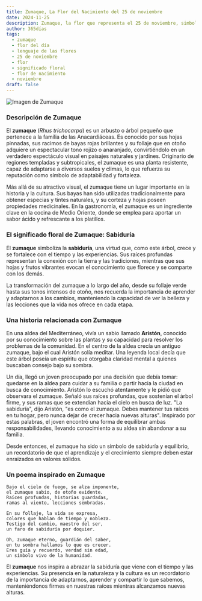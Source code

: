 ```yaml
---
title: Zumaque, La Flor del Nacimiento del 25 de noviembre
date: 2024-11-25
description: Zumaque, la flor que representa el 25 de noviembre, simboliza Sabiduría. Descubre su fascinante historia, significado en el lenguaje de las flores y una poesía que celebra su belleza.
author: 365días
tags:
  - zumaque
  - flor del día
  - lenguaje de las flores
  - 25 de noviembre
  - flor
  - significado floral
  - flor de nacimiento
  - noviembre
draft: false
---
```



![Imagen de Zumaque](https://cdn.pixabay.com/photo/2021/10/17/17/03/sumac-leaves-6718977_1280.jpg#center)


### Descripción de Zumaque

El **zumaque** (_Rhus trichocarpa_) es un arbusto o árbol pequeño que pertenece a la familia de las Anacardiáceas. Es conocido por sus hojas pinnadas, sus racimos de bayas rojas brillantes y su follaje que en otoño adquiere un espectacular tono rojizo o anaranjado, convirtiéndolo en un verdadero espectáculo visual en paisajes naturales y jardines. Originario de regiones templadas y subtropicales, el zumaque es una planta resistente, capaz de adaptarse a diversos suelos y climas, lo que refuerza su reputación como símbolo de adaptabilidad y fortaleza.

Más allá de su atractivo visual, el zumaque tiene un lugar importante en la historia y la cultura. Sus bayas han sido utilizadas tradicionalmente para obtener especias y tintes naturales, y su corteza y hojas poseen propiedades medicinales. En la gastronomía, el zumaque es un ingrediente clave en la cocina de Medio Oriente, donde se emplea para aportar un sabor ácido y refrescante a los platillos.

### El significado floral de Zumaque: Sabiduría

El **zumaque** simboliza la **sabiduría**, una virtud que, como este árbol, crece y se fortalece con el tiempo y las experiencias. Sus raíces profundas representan la conexión con la tierra y las tradiciones, mientras que sus hojas y frutos vibrantes evocan el conocimiento que florece y se comparte con los demás.

La transformación del zumaque a lo largo del año, desde su follaje verde hasta sus tonos intensos de otoño, nos recuerda la importancia de aprender y adaptarnos a los cambios, manteniendo la capacidad de ver la belleza y las lecciones que la vida nos ofrece en cada etapa.

### Una historia relacionada con Zumaque

En una aldea del Mediterráneo, vivía un sabio llamado **Aristón**, conocido por su conocimiento sobre las plantas y su capacidad para resolver los problemas de la comunidad. En el centro de la aldea crecía un antiguo zumaque, bajo el cual Aristón solía meditar. Una leyenda local decía que este árbol poseía un espíritu que otorgaba claridad mental a quienes buscaban consejo bajo su sombra.

Un día, llegó un joven preocupado por una decisión que debía tomar: quedarse en la aldea para cuidar a su familia o partir hacia la ciudad en busca de conocimiento. Aristón lo escuchó atentamente y le pidió que observara el zumaque. Señaló sus raíces profundas, que sostenían el árbol firme, y sus ramas que se extendían hacia el cielo en busca de luz. "La sabiduría", dijo Aristón, "es como el zumaque. Debes mantener tus raíces en tu hogar, pero nunca dejar de crecer hacia nuevas alturas". Inspirado por estas palabras, el joven encontró una forma de equilibrar ambas responsabilidades, llevando conocimiento a su aldea sin abandonar a su familia.

Desde entonces, el zumaque ha sido un símbolo de sabiduría y equilibrio, un recordatorio de que el aprendizaje y el crecimiento siempre deben estar enraizados en valores sólidos.

### Un poema inspirado en Zumaque

```
Bajo el cielo de fuego, se alza imponente,  
el zumaque sabio, de otoño evidente.  
Raíces profundas, historias guardadas,  
ramas al viento, lecciones sembradas.

En su follaje, la vida se expresa,  
colores que hablan de tiempo y nobleza.  
Testigo del cambio, maestro del ser,  
un faro de sabiduría por doquier.

Oh, zumaque eterno, guardián del saber,  
en tu sombra hallamos lo que es crecer.  
Eres guía y recuerdo, verdad sin edad,  
un símbolo vivo de la humanidad.
```

El **zumaque** nos inspira a abrazar la sabiduría que viene con el tiempo y las experiencias. Su presencia en la naturaleza y la cultura es un recordatorio de la importancia de adaptarnos, aprender y compartir lo que sabemos, manteniéndonos firmes en nuestras raíces mientras alcanzamos nuevas alturas.

